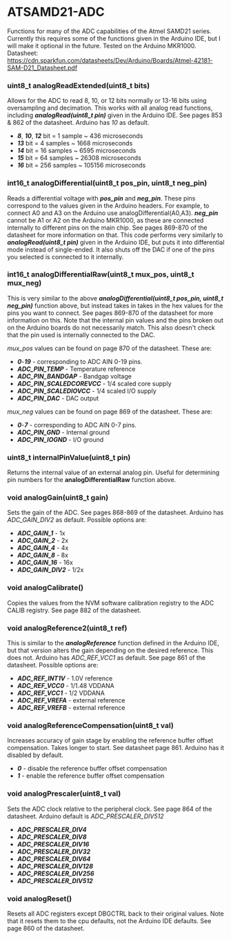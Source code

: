 # ATSAMD21-ADC
Functions for many of the ADC capabilities of the Atmel SAMD21 series. Currently this requires some of the functions given in the Arduino IDE, but I will make it optional in the future. Tested on the Arduino MKR1000. 
Datasheet: https://cdn.sparkfun.com/datasheets/Dev/Arduino/Boards/Atmel-42181-SAM-D21_Datasheet.pdf

### uint8_t analogReadExtended(uint8_t bits)
Allows for the ADC to read 8, 10, or 12 bits normally or 13-16 bits using oversampling and decimation. This works with all analog read functions, including ***analogRead(uint8_t pin)*** given in the Arduino IDE. See pages 853 & 862 of the datasheet. Arduino has *10* as default.  
 * ***8***, ***10***, ***12*** bit = 1 sample ~ 436 microseconds
 * ***13*** bit        = 4 samples ~ 1668 microseconds
 * ***14*** bit        = 16 samples ~ 6595 microseconds
 * ***15*** bit        = 64 samples ~ 26308 microseconds
 * ***16*** bit        = 256 samples ~ 105156 microseconds

### int16_t analogDifferential(uint8_t pos_pin, uint8_t neg_pin)
Reads a differential voltage with ***pos_pin*** and ***neg_pin***. These pins correspond to the values given in the Arduino headers. For example, to connect A0 and A3 on the Arduino use analogDifferential(A0,A3).  ***neg_pin*** cannot be A1 or A2 on the Arduino MKR1000, as these are connected internally to different pins on the main chip. See pages 869-870 of the datasheet for more information on that. This code performs very similarly to ***analogRead(uint8_t pin)*** given in the Arduino IDE, but puts it into differential mode instead of single-ended. It also shuts off the DAC if one of the pins you selected is connected to it internally. 

### int16_t analogDifferentialRaw(uint8_t mux_pos, uint8_t mux_neg)
This is very similar to the above ***analogDifferential(uint8_t pos_pin, uint8_t neg_pin)*** function above, but instead takes in takes in the hex values for the pins you want to connect. See pages 869-870 of the datasheet for more information on this. Note that the internal pin values and the pins broken out on the Arduino boards do not necessarily match. This also doesn't check that the pin used is internally connected to the DAC. 

*mux_pos* values can be found on page 870 of the datasheet. These are:
* ***0***-***19*** - corresponding to ADC AIN 0-19 pins. 
* ***ADC_PIN_TEMP*** - Temperature reference
* ***ADC_PIN_BANDGAP*** - Bandgap voltage
* ***ADC_PIN_SCALEDCOREVCC*** - 1/4 scaled core supply
* ***ADC_PIN_SCALEDIOVCC*** - 1/4 scaled I/O supply 
* ***ADC_PIN_DAC*** - DAC output

*mux_neg* values can be found on page 869 of the datasheet. These are:
* ***0***-***7*** - corresponding to ADC AIN 0-7 pins. 
* ***ADC_PIN_GND*** - Internal ground
* ***ADC_PIN_IOGND*** - I/O ground 

### uint8_t internalPinValue(uint8_t pin)
Returns the internal value of an external analog pin. Useful for determining pin numbers for the **analogDifferentialRaw** function above. 

### void analogGain(uint8_t gain)
Sets the gain of the ADC. See pages 868-869 of the datasheet. Arduino has *ADC_GAIN_DIV2* as default. Possible options are:
* ***ADC_GAIN_1*** - 1x
* ***ADC_GAIN_2*** - 2x
* ***ADC_GAIN_4*** - 4x
* ***ADC_GAIN_8*** - 8x
* ***ADC_GAIN_16*** - 16x
* ***ADC_GAIN_DIV2*** - 1/2x

### void analogCalibrate()
Copies the values from the NVM software calibration registry to the ADC CALIB registry. See page 882 of the datasheet. 

### void analogReference2(uint8_t ref)
This is similar to the ***analogReference*** function defined in the Arduino IDE, but that version alters the gain depending on the desired reference. This does not. Arduino has *ADC_REF_VCC1* as default. See page 861 of the datasheet. Possible options are:
* ***ADC_REF_INT1V*** - 1.0V reference
* ***ADC_REF_VCC0***  - 1/1.48 VDDANA
* ***ADC_REF_VCC1***  - 1/2 VDDANA
* ***ADC_REF_VREFA*** - external reference
* ***ADC_REF_VREFB*** - external reference

### void analogReferenceCompensation(uint8_t val)
Increases accuracy of gain stage by enabling the reference buffer offset compensation. Takes longer to start. See datasheet page 861. Arduino has it disabled by default. 
* ***0*** - disable the reference buffer offset compensation
* ***1*** - enable the reference buffer offset compensation

### void analogPrescaler(uint8_t val)
Sets the ADC clock relative to the peripheral clock. See page 864 of the datasheet. Arduino default is *ADC_PRESCALER_DIV512*
* ***ADC_PRESCALER_DIV4*** 
* ***ADC_PRESCALER_DIV8***
* ***ADC_PRESCALER_DIV16***
* ***ADC_PRESCALER_DIV32***
* ***ADC_PRESCALER_DIV64***
* ***ADC_PRESCALER_DIV128***
* ***ADC_PRESCALER_DIV256***
* ***ADC_PRESCALER_DIV512***

### void analogReset()
Resets all ADC registers except DBGCTRL back to their original values. Note that it resets them to the cpu defaults, not the Arduino IDE defaults. See page 860 of the datasheet. 
